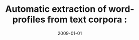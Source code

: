 ---
# Documentation: https://wowchemy.com/docs/managing-content/

title: 'Automatic extraction of word-profiles from text corpora :'
subtitle: ''
summary: ''
authors:
- Adam Pawłowski
- piasecki
- Bartosz H. Broda
tags: []
categories: []
date: '2009-01-01'
lastmod: 2022-10-07T05:10:46Z
featured: false
draft: false

# Featured image
# To use, add an image named `featured.jpg/png` to your page's folder.
# Focal points: Smart, Center, TopLeft, Top, TopRight, Left, Right, BottomLeft, Bottom, BottomRight.
image:
  caption: ''
  focal_point: ''
  preview_only: false

# Projects (optional).
#   Associate this post with one or more of your projects.
#   Simply enter your project's folder or file name without extension.
#   E.g. `projects = ["internal-project"]` references `content/project/deep-learning/index.md`.
#   Otherwise, set `projects = []`.
projects: []
publishDate: '2022-10-07T05:10:45.646333Z'
publication_types:
- '6'
abstract: ''
publication: '*Issues in quantitative linguistics*'
---